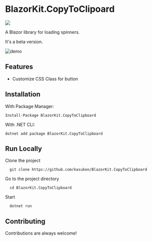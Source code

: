 ﻿
# BlazorKit.CopyToClipoard

![](https://countrush-prod.azurewebsites.net/l/badge/?repository=kasuken.BlazorKitCopyToClipoard)

A Blazor library for loading spinners.

It's a beta version.

![demo](https://user-images.githubusercontent.com/2757486/229806262-d3b0ac5f-e6de-4e4f-8007-f22b97af1729.png)

## Features

- Customize CSS Class for button

## Installation

With Package Manager:

```gitattributes
Install-Package BlazorKit.CopyToClipboard
```

With .NET CLI:

```gitattributes
dotnet add package BlazorKit.CopyToClipboard
```

## Run Locally

Clone the project

```gitattributes
  git clone https://github.com/kasuken/BlazorKit.CopyToClipboard
```

Go to the project directory

```gitattributes
  cd BlazorKit.CopyToClipboard
```

Start

```gitattributes
  dotnet run
```

## Contributing

Contributions are always welcome!
